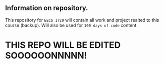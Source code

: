 ## Information on repository.

This repository for `EECS 1720` will contain all work and project realted to this course (backup). Will also be used for `100 days of code` content. 




# THIS REPO WILL BE EDITED SOOOOOONNNNN!
